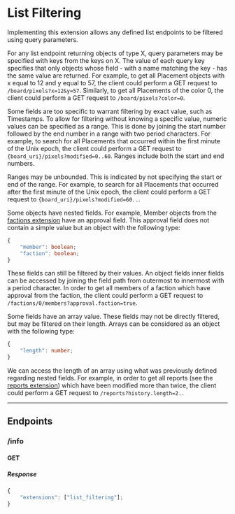 List Filtering
==============
Implementing this extension allows any defined list endpoints to be filtered using query parameters.

For any list endpoint returning objects of type X, query parameters may be specified with keys from the keys on X.
The value of each query key specifies that only objects whose field - with a name matching the key - has the same value are returned.
For example, to get all Placement objects with x equal to 12 and y equal to 57, the client could perform a GET request to `/board/pixels?x=12&y=57`.
Similarly, to get all Placements of the color 0, the client could perform a GET request to `/board/pixels?color=0`.

Some fields are too specific to warrant filtering by exact value, such as Timestamps.
To allow for filtering without knowing a specific value, numeric values can be specified as a range.
This is done by joining the start number followed by the end number in a range with two period characters.
For example, to search for all Placements that occurred within the first minute of the Unix epoch, the client could perform a GET request to `{board_uri}/pixels?modified=0..60`.
Ranges include both the start and end numbers.

Ranges may be unbounded.
This is indicated by not specifying the start or end of the range.
For example, to search for all Placements that occurred after the first minute of the Unix epoch, the client could perform a GET request to `{board_uri}/pixels?modified=60..`.

Some objects have nested fields.
For example, Member objects from the [factions extension](./factions.md) have an approval field.
This approval field does not contain a simple value but an object with the following type:
```typescript
{
	"member": boolean;
	"faction": boolean;
}
```
These fields can still be filtered by their values.
An object fields inner fields can be accessed by joining the field path from outermost to innermost with a period character.
In order to get all members of a faction which have approval from the faction, the client could perform a GET request to `/factions/0/members?approval.faction=true`.

Some fields have an array value.
These fields may not be directly filtered, but may be filtered on their length.
Arrays can be considered as an object with the following type:
```typescript
{
	"length": number;
}
```
We can access the length of an array using what was previously defined regarding nested fields.
For example, in order to get all reports (see the [reports extension](./reports.md)) which have been modified more than twice, the client could perform a GET request to `/reports?history.length=2..`

--------------------------------------------------------------------------------

## Endpoints

### /info
#### GET
##### Response
```typescript
{
	"extensions": ["list_filtering"];
}
```